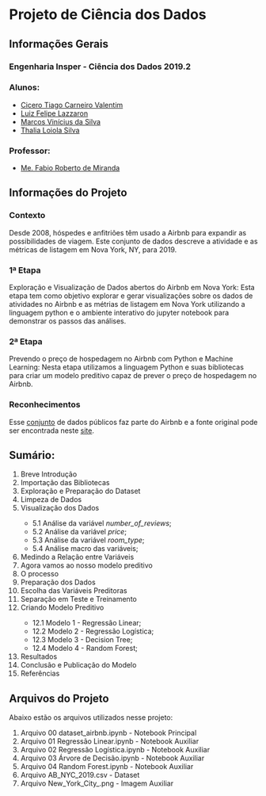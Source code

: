 <h1>Projeto de Ciência dos Dados</h1>

<h2>Informações Gerais</h2>

<h3>Engenharia Insper - Ciência dos Dados 2019.2</h3>

<h3>Alunos:</h3>
<ul>
  <li><a href=https://www.linkedin.com/in/cicero-tiago-carneiro-valentim-971a57138/>Cicero Tiago Carneiro Valentim</a></li>
  <li><a href=https://www.linkedin.com/in/luiz-felipe-lazzaron-682676181/>Luiz Felipe Lazzaron</a></li>
  <li><a href=https://www.linkedin.com/in/marcosvinis28/>Marcos Vinícius da Silva</a></li>
  <li><a href=https://www.linkedin.com/in/thalia-loiola-b03377184/>Thalia Loiola Silva</a></li>
</ul>

<h3>Professor:</h3> 
<ul>
  <li><a href=https://www.linkedin.com/in/fabiodemiranda/>Me. Fabio Roberto de Miranda</a></li>
</ul>

<h2>Informações do Projeto</h2>

<h3>Contexto</h3>
<p>
Desde 2008, hóspedes e anfitriões têm usado a Airbnb para expandir as possibilidades de viagem. Este conjunto de dados descreve a atividade e as métricas de listagem em Nova York, NY, para 2019.
</p>

<h3>1ª Etapa</h3>
<p>
Exploração e Visualização de Dados abertos do Airbnb em Nova York: Esta etapa tem como objetivo explorar e gerar visualizações sobre os dados de atividades no Airbnb e as métrias de listagem em Nova York utilizando a linguagem python e o ambiente interativo do jupyter notebook para demonstrar os passos das análises.
</p>

<h3>2ª Etapa</h3>
<p>
Prevendo o preço de hospedagem no Airbnb com Python e Machine Learning: Nesta etapa utilizamos a linguagem Python e suas bibliotecas para criar um modelo preditivo capaz de prever o preço de hospedagem no Airbnb.
</p>

<h3>Reconhecimentos</h3>
<p>
Esse <a href = https://www.kaggle.com/dgomonov/new-york-city-airbnb-open-data>conjunto</a> de dados públicos faz parte do Airbnb e a fonte original pode ser encontrada neste <a href = http://insideairbnb.com/ >site</a>.
</p>

<h2> Sumário: </h2>
<ol>
   <li>Breve Introdução</li>
   <li>Importação das Bibliotecas</li>
   <li>Exploração e Preparação do Dataset</li>
   <li>Limpeza de Dados</li>
   <li>Visualização dos Dados</li>
   <ul>
       <li>5.1 Análise da variável <i>number_of_reviews</i>;</li>
       <li>5.2 Análise da variável <i>price</i>;</li>
       <li>5.3 Análise da variável <i>room_type</i>;</li>
       <li>5.4 Análise macro das variáveis;</li>
   </ul>
   <li>Medindo a Relação entre Variáveis</li>
   <li>Agora vamos ao nosso modelo preditivo</li>
   <li>O processo</li>
   <li>Preparação dos Dados</li>
   <li>Escolha das Variáveis Preditoras</li>
   <li>Separação em Teste e Treinamento</li>
   <li>Criando Modelo Preditivo</li>
   <ul>
     <li>12.1 Modelo 1 - Regressão Linear;</li>
     <li>12.2 Modelo 2 - Regressão Logística;</li>
     <li>12.3 Modelo 3 - Decision Tree;</li>
     <li>12.4 Modelo 4 - Random Forest;</li>
   </ul>
   <li>Resultados</li>
   <li>Conclusão e Publicação do Modelo</li>
   <li>Referências</li>
</ol>

<h2>Arquivos do Projeto</h2>
<p>Abaixo estão os arquivos utilizados nesse projeto:</p>
<ol>
  <li>Arquivo 00 dataset_airbnb.ipynb - Notebook Principal</li>
  <li>Arquivo 01 Regressão Linear.ipynb - Notebook Auxiliar</li>
  <li>Arquivo 02 Regressão Logística.ipynb - Notebook Auxiliar</li>
  <li>Arquivo 03 Árvore de Decisão.ipynb - Notebook Auxiliar</li>
  <li>Arquivo 04 Random Forest.ipynb - Notebook Auxiliar</li> 
  <li>Arquivo AB_NYC_2019.csv - Dataset</li>
  <li>Arquivo New_York_City_.png - Imagem Auxiliar</li>
</ol>
